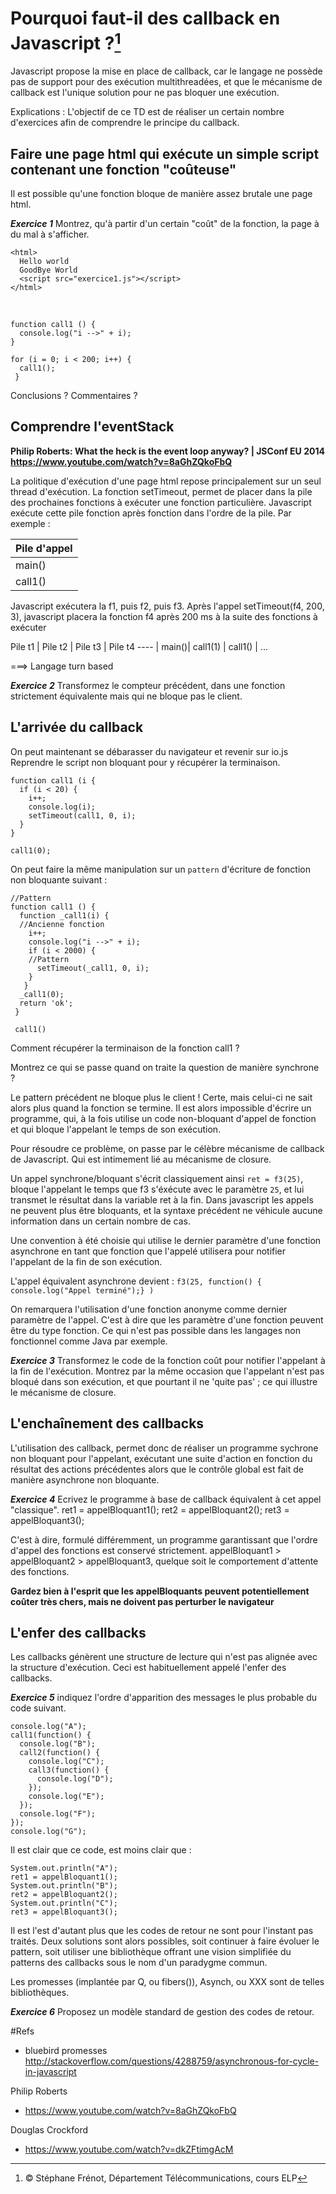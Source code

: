 # Pourquoi faut-il des callback en Javascript ?[^1]
Javascript propose la mise en place de callback, car le langage ne possède pas de support pour des exécution multithreadées, et que le mécanisme de callback est l'unique solution pour ne pas bloquer une exécution.     
[^1]: &copy; Stéphane Frénot, Département Télécommunications, cours ELP

Explications : L'objectif de ce TD est de réaliser un certain nombre d'exercices afin de comprendre le principe du callback. 

## Faire une page html qui exécute un simple script contenant une fonction "coûteuse"
Il est possible qu'une fonction bloque de manière assez brutale une page html. 

***Exercice 1*** Montrez, qu'à partir d'un certain "coût" de la fonction, la page à du mal à s'afficher. 

	<html>
	  Hello world
      GoodBye World
	  <script src="exercice1.js"></script>
	</html>
<br />
  
    function call1 () {
      console.log("i -->" + i);
    }
 
    for (i = 0; i < 200; i++) {
      call1();
     }


Conclusions ? Commentaires ?

## Comprendre l'eventStack
**Philip Roberts: What the heck is the event loop anyway? | JSConf EU 2014
https://www.youtube.com/watch?v=8aGhZQkoFbQ**

La politique d'exécution d'une page html repose principalement sur un seul thread d'exécution. La fonction setTimeout, permet de placer dans la pile des prochaines fonctions à exécuter une fonction particulière. 
Javascript exécute cette pile fonction après fonction dans l'ordre de la pile. Par exemple :  

 Pile d'appel|
----- |       
 main() |    
 call1() |    

Javascript exécutera la f1, puis f2, puis f3. Après l'appel 
setTimeout(f4, 200, 3), javascript placera la fonction f4 après 200 ms à la suite des fonctions à exécuter

Pile t1 | Pile t2 | Pile t3 | Pile t4
---- |
 main()| call1(1) | call1() | ...

===> Langage turn based

***Exercice 2***
Transformez le compteur précédent, dans une fonction strictement équivalente mais qui ne bloque pas le client. 

## L'arrivée du callback
On peut maintenant se débarasser du navigateur et revenir sur io.js
Reprendre le script non bloquant pour y récupérer la terminaison.   

    function call1 (i {
      if (i < 20) {
        i++;
        console.log(i);
        setTimeout(call1, 0, i);
      }
    }

    call1(0);

On peut faire la même manipulation sur un `pattern`  d'écriture de fonction non bloquante suivant :

    //Pattern
    function call1 () {
      function _call1(i) {
      //Ancienne fonction
        i++;
        console.log("i -->" + i);
        if (i < 2000) {
        //Pattern
          setTimeout(_call1, 0, i);
        } 
       }
      _call1(0);
      return 'ok';
     }
     
     call1()
     
Comment récupérer la terminaison de la fonction call1 ?

Montrez ce qui se passe quand on traite la question de manière synchrone ?     

Le pattern précédent ne bloque plus le client ! Certe, mais celui-ci ne sait alors plus quand la fonction se termine. Il est alors impossible d'écrire un programme, qui, à la fois utilise un code non-bloquant d'appel de fonction et qui bloque l'appelant le temps de son exécution. 

Pour résoudre ce problème, on passe par le célèbre mécanisme de callback de Javascript. Qui est intimement lié au mécanisme de closure. 

Un appel synchrone/bloquant s'écrit classiquement ainsi
`ret = f3(25)`, bloque l'appelant le temps que f3 s'éxécute avec le paramètre `25`, et lui transmet le résultat dans la variable ret à la fin. Dans javascript les appels ne peuvent plus être bloquants, et la syntaxe précédent ne véhicule aucune information dans un certain nombre de cas. 

Une convention à été choisie qui utilise le dernier paramètre d'une fonction asynchrone en tant que fonction que l'appelé utilisera pour notifier l'appelant de la fin de son exécution. 

L'appel équivalent asynchrone devient :
`f3(25, function() { console.log("Appel terminé");} )`

On remarquera l'utilisation d'une fonction anonyme comme dernier paramètre de l'appel. C'est à dire que les paramètre d'une fonction peuvent être du type fonction. Ce qui n'est pas possible dans les langages non fonctionnel comme Java par exemple. 

***Exercice 3*** Transformez le code de la fonction coût pour notifier l'appelant à la fin de l'exécution. Montrez par la même occasion que l'appelant n'est pas bloqué dans son exécution, et que pourtant il ne 'quite pas' ; ce qui illustre le mécanisme de closure. 

## L'enchaînement des callbacks
L'utilisation des callback, permet donc de réaliser un programme sychrone non bloquant pour l'appelant, exécutant une suite d'action en fonction du résultat des actions précédentes alors que le contrôle global est fait de manière asynchrone non bloquante.

***Exercice 4*** Ecrivez le programme à base de callback équivalent à cet appel "classique".
    ret1 = appelBloquant1();
    ret2 = appelBloquant2();
    ret3 = appelBloquant3();
    
C'est à dire, formulé différemment, un programme garantissant que l'ordre d'appel des fonctions est conservé strictement. appelBloquant1 > appelBloquant2 > appelBloquant3, quelque soit le comportement d'attente des fonctions. 

**Gardez bien à l'esprit que les appelBloquants peuvent potentiellement coûter très chers, mais ne doivent pas perturber le navigateur**

## L'enfer des callbacks
Les callbacks génèrent une structure de lecture qui n'est pas alignée avec la structure d'exécution. Ceci est habituellement appelé l'enfer des callbacks. 

***Exercice 5*** indiquez l'ordre d'apparition des messages le plus probable du code suivant.

    console.log("A");
	call1(function() {
	  console.log("B");
	  call2(function() {
	    console.log("C");
	    call3(function() {
	      console.log("D");
	    });
	    console.log("E");
	  });
	  console.log("F");
	});
	console.log("G");
	

Il est clair que ce code, est moins clair que :

    System.out.println("A");
    ret1 = appelBloquant1();
    System.out.println("B");
    ret2 = appelBloquant2();
    System.out.println("C");
    ret3 = appelBloquant3();
    
Il est l'est d'autant plus que les codes de retour ne sont pour l'instant pas traités. Deux solutions sont alors possibles, soit continuer à faire évoluer le pattern, soit utiliser une bibliothèque offrant une vision simplifiée du patterns des callbacks sous le nom d'un paradygme commun. 

Les promesses (implantée par Q, ou fibers()), Asynch, ou XXX sont de telles bibliothèques. 

***Exercice 6*** Proposez un modèle standard de gestion des codes de retour.

#Refs
- bluebird promesses    
http://stackoverflow.com/questions/4288759/asynchronous-for-cycle-in-javascript  

Philip Roberts  
- https://www.youtube.com/watch?v=8aGhZQkoFbQ  

Douglas Crockford  
- https://www.youtube.com/watch?v=dkZFtimgAcM  





